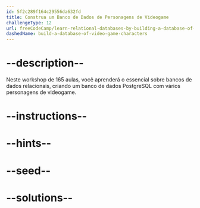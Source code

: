 ```yaml
---
id: 5f2c289f164c29556da632fd
title: Construa um Banco de Dados de Personagens de Videogame
challengeType: 12
url: freeCodeCamp/learn-relational-databases-by-building-a-database-of-video-game-characters
dashedName: build-a-database-of-video-game-characters
---
```


# --description--

Neste workshop de 165 aulas, você aprenderá o essencial sobre bancos de dados relacionais, criando um banco de dados PostgreSQL com vários personagens de videogame.

# --instructions--

# --hints--

# --seed--

# --solutions--
